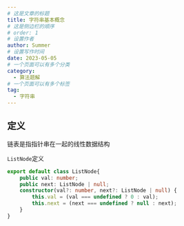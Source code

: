 ```yaml
---
# 这是文章的标题
title: 字符串基本概念
# 这是侧边栏的顺序
# order: 1
# 设置作者
author: Summer
# 设置写作时间
date: 2023-05-05
# 一个页面可以有多个分类
category:
  - 算法题解
# 一个页面可以有多个标签
tag:
  - 字符串
---
```



## 定义

链表是指指针串在一起的线性数据结构

`ListNode`定义

```typescript
export default class ListNode{
    public val: number;
    public next: ListNode | null;
    constructor(val?: number, next?: ListNode | null) {
        this.val = (val === undefined ? 0 : val);
        this.next = (next === undefined ? null : next);
    }
}
```